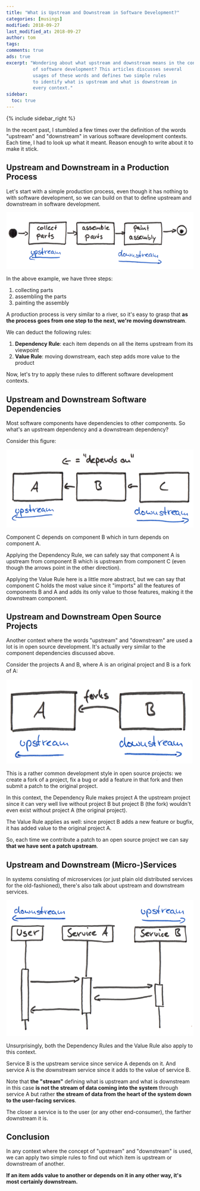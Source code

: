 ```yaml
---
title: "What is Upstream and Downstream in Software Development?"
categories: [musings]
modified: 2018-09-27
last_modified_at: 2018-09-27
author: tom
tags: 
comments: true
ads: true
excerpt: "Wondering about what upstream and downstream means in the context
          of software development? This articles discusses several
          usages of these words and defines two simple rules
          to identify what is upstream and what is downstream in
          every context."
sidebar:
  toc: true
---
```


{% include sidebar_right %}

In the recent past, I stumbled a few times over the definition of the words "upstream" and
"downstream" in various software development contexts. Each time, I had to look up what
it meant. Reason enough to write about it to make it stick.

## Upstream and Downstream in a Production Process

Let's start with a simple production process, even though it has nothing to with software
development, so we can build on that to define upstream and downstream in
software development.

![Upstream and Downstream Process Steps](/assets/images/posts/upstream-downstream/production.png)

In the above example, we have three steps: 

1. collecting parts
1. assembling the parts
1. painting the assembly

A production process is very similar to a river, so it's easy to grasp that 
**as the process goes from one step to the next, we're moving downstream**.

We can deduct the following rules:
1. **Dependency Rule**: each item depends on all the items upstream from its viewpoint
1. **Value Rule**: moving downstream, each step adds more value to the product

Now, let's try to apply these rules to different software development contexts. 

## Upstream and Downstream Software Dependencies

Most software components have dependencies to other components. 
So what's an upstream dependency and a downstream dependency?

Consider this figure: 

![Upstream and Downstream Software Dependencies](/assets/images/posts/upstream-downstream/dependencies.png)

Component C depends on component B which in turn depends on component A.

Applying the Dependency Rule, we can safely say that component A is upstream
from component B which is upstream from component C (even though the 
arrows point in the other direction).

Applying the Value Rule here is a little more abstract, but we can say that
component C holds the most value since it "imports" all the features of 
components B and A and adds its only value to those features, 
making it the downstream component.

## Upstream and Downstream Open Source Projects

Another context where the words "upstream" and "downstream" are used a lot is in
open source development. It's actually very similar to the component
dependencies discussed above.

Consider the projects A and B, where A is an original project and B is 
a fork of A:

![Upstream and Downstream Software Projects](/assets/images/posts/upstream-downstream/fork.png)

This is a rather common development style in open source projects: we 
create a fork of a project, fix a bug or add a feature in that fork and then
submit a patch to the original project.

In this context, the Dependency Rule makes project A the upstream project since
it can very well live without project B but project B (the fork) wouldn't even exist
without project A (the original project).

The Value Rule applies as well: since project B adds a new feature or bugfix,
it has added value to the original project A.

So, each time we contribute a patch to an open source project we can say **that we
have sent a patch upstream**.  

## Upstream and Downstream (Micro-)Services

In systems consisting of microservices (or just plain old distributed services for the old-fashioned),
there's also talk about upstream and downstream services.

![Upstream and Downstream Distributed Services](/assets/images/posts/upstream-downstream/services.png)

Unsurprisingly, both the Dependency Rules and the Value Rule also apply to this context.

Service B is the upstream service since service A depends on it. And service A is the downstream
service since it adds to the value of service B.

Note that **the "stream"** defining what is upstream and what is downstream in this case **is not the
stream of data coming into the system** through service A but rather **the stream of data from the
heart of the system down to the user-facing services**. 

The closer a service is to the user (or any other end-consumer), the farther downstream it is.

## Conclusion

In any context where the concept of "upstream" and "downstream" is used, we can apply 
two simple rules to find out which item is upstream or downstream of another. 

**If an item adds value to another or depends on it in any other way, it's most certainly downstream.** 

